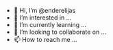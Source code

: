 - 👋 Hi, I’m @enderelijas
- 👀 I’m interested in ...
- 🌱 I’m currently learning ...
- 💞️ I’m looking to collaborate on ...
- 📫 How to reach me ...

<!---
enderelijas/enderelijas is a ✨ special ✨ repository because its `README.md` (this file) appears on your GitHub profile.
You can click the Preview link to take a look at your changes.
--->

